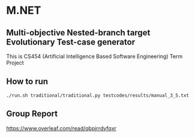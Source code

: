 # M.NET
## Multi-objective Nested-branch target Evolutionary Test-case generator

This is CS454 (Artificial Intelligence Based Software Engineering) Term Project

## How to run

```
./run.sh traditional/traditional.py testcodes/results/manual_3_5.txt
```

## Group Report
https://www.overleaf.com/read/qbpjrrdyfqxr
